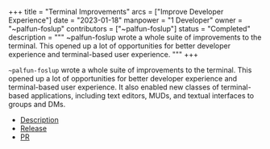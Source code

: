 +++
title = "Terminal Improvements"
arcs = ["Improve Developer Experience"]
date = "2023-01-18"
manpower = "1 Developer"
owner = "~palfun-foslup"
contributors = ["~palfun-foslup"]
status = "Completed"
description = """
~palfun-foslup wrote a whole suite of improvements to the terminal.  This opened up a lot of opportunities for better developer experience and terminal-based user experience.
"""
+++

`~palfun-foslup` wrote a whole suite of improvements to the terminal.  This opened up a lot of opportunities for better developer experience and terminal-based user experience.  It also enabled new classes of terminal-based applications, including text editors, MUDs, and textual interfaces to groups and DMs.

- [Description](https://groups.google.com/a/urbit.org/g/dev/c/wydG30BgAzE/m/sRi9jeDECgAJ)
- [Release](https://github.com/urbit/urbit/releases/tag/urbit-os-v2.130)
- [PR](https://github.com/urbit/urbit/pull/5663)
